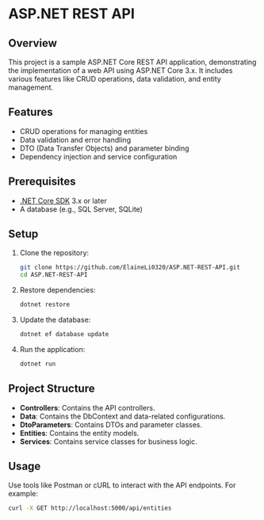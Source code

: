 
# ASP.NET REST API

## Overview

This project is a sample ASP.NET Core REST API application, demonstrating the implementation of a web API using ASP.NET Core 3.x. It includes various features like CRUD operations, data validation, and entity management.

## Features

- CRUD operations for managing entities
- Data validation and error handling
- DTO (Data Transfer Objects) and parameter binding
- Dependency injection and service configuration

## Prerequisites

- [.NET Core SDK](https://dotnet.microsoft.com/download) 3.x or later
- A database (e.g., SQL Server, SQLite)

## Setup

1. Clone the repository:
   ```sh
   git clone https://github.com/ElaineLi0320/ASP.NET-REST-API.git
   cd ASP.NET-REST-API
   ```

2. Restore dependencies:
   ```sh
   dotnet restore
   ```

3. Update the database:
   ```sh
   dotnet ef database update
   ```

4. Run the application:
   ```sh
   dotnet run
   ```

## Project Structure

- **Controllers**: Contains the API controllers.
- **Data**: Contains the DbContext and data-related configurations.
- **DtoParameters**: Contains DTOs and parameter classes.
- **Entities**: Contains the entity models.
- **Services**: Contains service classes for business logic.

## Usage

Use tools like Postman or cURL to interact with the API endpoints. For example:

```sh
curl -X GET http://localhost:5000/api/entities
```
